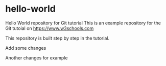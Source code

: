 # hello-world
Hello World repository for Git tutorial
This is an example repository for the Git tutoial on https://www.w3schools.com

This repository is built step by step in the tutorial.

Add some changes

Another changes for example

